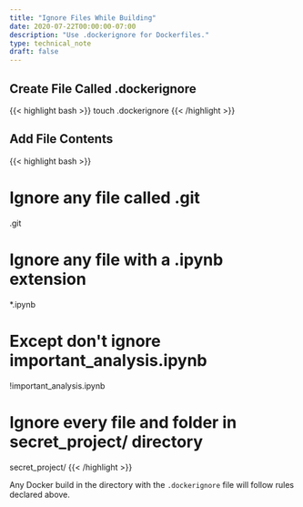```yaml
---
title: "Ignore Files While Building"
date: 2020-07-22T00:00:00-07:00
description: "Use .dockerignore for Dockerfiles."
type: technical_note
draft: false
---
```


## Create File Called .dockerignore
{{< highlight bash >}}
touch .dockerignore
{{< /highlight >}}

## Add File Contents
{{< highlight bash >}}
# Ignore any file called .git
.git

# Ignore any file with a .ipynb extension
*.ipynb

# Except don't ignore important_analysis.ipynb
!important_analysis.ipynb

# Ignore every file and folder in secret_project/ directory
secret_project/
{{< /highlight >}}

Any Docker build in the directory with the `.dockerignore` file will follow rules declared above.